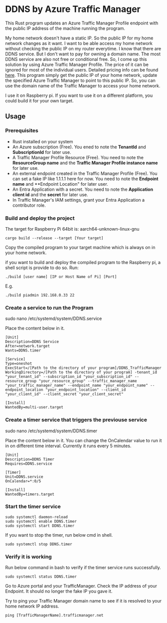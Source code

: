 # DDNS by Azure Traffic Manager

This Rust program updates an Azure Traffic Manager Profile endpoint with the public IP address of the machine running the program. 

My home network doesn't have a static IP. So the public IP for my home network changes as it want. I want to be able access my home network without checking the public IP on my router everytime.  I know that there are DDNS service. But I don't want to pay for owning a domain name. The most DDNS service are also not free or conditional free. So, I come up this solution by using Azure Traffic Manager Profile. The price of it can be ignored for most of the individual users. Detailed pricing info can be found [here]([url](https://azure.microsoft.com/en-us/pricing/details/traffic-manager/)). This program simply get the public IP of your home network, update the specified Azure Traffic Manager to point to this public IP. So, you can use the domain name of the Traffic Manager to access your home network.

I use it on Raspberry pi. If you want to use it on a different platform, you could build it for your own target.

## Usage

### Prerequisites

- Rust installed on your system
- An Azure subscription (Free). You ened to note the **TenantId** and **SubscriptionId** for later use.
- A Traffic Manager Profile Resource (Free). You need to note the **ResourceGroup name** and the **Traffic Manager Profile instance name** for later use.
- An external endpoint created in the Traffic Manager Profile (Free). You can set a fake IP like 1.1.1.1 here for now. You need to note the **Endpoint name** and **Endpoint Location" for later user.
- An Entra Application with a secret. You need to note the **Application client id** and the **secret** for later use.
- In Traffic Manager's IAM settings, grant your Entra Application a contributor role.

### Build and deploy the project

The target for Raspberry Pi 64bit is: aarch64-unknown-linux-gnu
```
cargo build --release --target [Your target]
```

Copy the compiled program to your target machine which is always on in your home network.

if you want to build and deploy the compiled program to the Raspberry pi, a shell script is provide to do so. Run:
```
./build [user name] [IP or Host Name of Pi] [Port]
```
E.g.
```
./build piadmin 192.168.0.33 22
```

### Create a service to run the Program
sudo nano /etc/systemd/system/DDNS.service 

Place the content below in it. 
```
[Unit] 
Description=DDNS Service 
After=network.target 
Wants=DDNS.timer 
 
[Service] 
Type=oneshot 
ExecStart=/[Path to the directory of your program]/DDNS_TrafficManager 
WorkingDirectory=/[Path to the directory of your program] -tenant_id "your_tenant_id" --subscription_id "your_subscription_id" --resource_group "your_resource_group" --traffic_manager_name "your_traffic_manager_name" --endpoint_name "your_endpoint_name" --endpoint_location "your_endpoint_location" --client_id "your_client_id" --client_secret "your_client_secret"
 
[Install] 
WantedBy=multi-user.target 
```

### Create a timer service that triggers the previouse service
sudo nano /etc/systemd/system/DDNS.timer 

Place the content below in it. You can change the OnCalendar value to run it in on different time interval. Currently it runs every 5 minutes.
```
[Unit] 
Description=DDNS Timer 
Requires=DDNS.service 
 
[Timer] 
Unit=DDNS.service 
OnCalendar=*:0/5 
 
[Install] 
WantedBy=timers.target 
```
### Start the timer service
```
sudo systemctl daemon-reload 
sudo systemctl enable DDNS.timer 
sudo systemctl start DDNS.timer
```

If you want to stop the timer, run below cmd in shell.
```
sudo systemctl stop DDNS.timer 
```

### Verify it is working
Run below command in bash to verify if the timer service runs successfully.
```
sudo systemctl status DDNS.timer
```

Go to Azure portal and your TrafficManager. Check the IP address of your Endpoint. It should no longer the fake IP you gave it.

Try to ping your Traffic Manager domain name to see if it is resolved to your home network IP address.
```
ping [TrafficManagerName].trafficmanager.net
```
